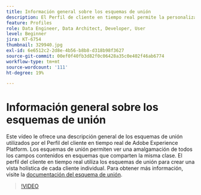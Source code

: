 ```yaml
---
title: Información general sobre los esquemas de unión
description: El Perfil de cliente en tiempo real permite la personalización en varios canales a escala en cada fase del recorrido del cliente. Los datos de lote o flujo se pueden habilitar para el perfil del cliente en tiempo real habilitando el esquema y el conjunto de datos correspondiente.
feature: Profiles
role: Data Engineer, Data Architect, Developer, User
level: Beginner
jira: KT-6754
thumbnail: 329940.jpg
exl-id: 6e6512c2-2d8e-4b56-b8b8-d318b98f3627
source-git-commit: 00ef0f40fb3d82f0c06428a35c0e402f46ab6774
workflow-type: tm+mt
source-wordcount: '111'
ht-degree: 19%

---
```


# Información general sobre los esquemas de unión

Este vídeo le ofrece una descripción general de los esquemas de unión utilizados por el Perfil del cliente en tiempo real de Adobe Experience Platform. Los esquemas de unión permiten ver una amalgamación de todos los campos contenidos en esquemas que comparten la misma clase. El perfil del cliente en tiempo real utiliza los esquemas de unión para crear una vista holística de cada cliente individual. Para obtener más información, visite la [documentación del esquema de unión](https://experienceleague.adobe.com/docs/experience-platform/profile/union-schemas/union-schema.html).

>[!VIDEO](https://video.tv.adobe.com/v/329940?learn=on)

